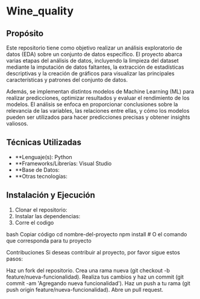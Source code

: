 # Wine_quality

## Propósito

Este repositorio tiene como objetivo realizar un análisis exploratorio de datos (EDA) sobre un conjunto de datos específico. El proyecto abarca varias etapas del análisis de datos, incluyendo la limpieza del dataset mediante la imputación de datos faltantes, la extracción de estadísticas descriptivas y la creación de gráficos para visualizar las principales características y patrones del conjunto de datos.

Además, se implementan distintos modelos de Machine Learning (ML) para realizar predicciones, optimizar resultados y evaluar el rendimiento de los modelos. El análisis se enfoca en proporcionar conclusiones sobre la relevancia de las variables, las relaciones entre ellas, y cómo los modelos pueden ser utilizados para hacer predicciones precisas y obtener insights valiosos.

## Técnicas Utilizadas

- **Lenguaje(s): Python
- **Frameworks/Librerías: Visual Studio
- **Base de Datos: 
- **Otras tecnologías: 
## Instalación y Ejecución

1. Clonar el repositorio:
2. Instalar las dependencias:
3. Corre el codigo

bash
Copiar código
cd nombre-del-proyecto
npm install  # O el comando que corresponda para tu proyecto

Contribuciones
Si deseas contribuir al proyecto, por favor sigue estos pasos:

Haz un fork del repositorio.
Crea una rama nueva (git checkout -b feature/nueva-funcionalidad).
Realiza tus cambios y haz un commit (git commit -am 'Agregando nueva funcionalidad').
Haz un push a tu rama (git push origin feature/nueva-funcionalidad).
Abre un pull request.
